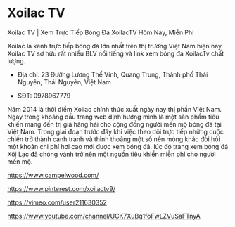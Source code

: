 # Xoilac TV

Xoilac TV | Xem Trực Tiếp Bóng Đá XoilacTV Hôm Nay, Miễn Phí

Xoilac là kênh trực tiếp bóng đá lớn nhất trên thị trường Việt Nam hiện nay. Xoilac TV sở hữu rất nhiều BLV nổi tiếng và link xem bóng đá XoilacTv chất lượng.

- Địa chỉ: 23 Đường Lương Thế Vinh, Quang Trung, Thành phố Thái Nguyên, Thái Nguyên, Việt Nam

- SĐT: 0978967779

Năm 2014 là thời điểm Xoilac chính thức xuất ngày nay thị phần Việt Nam. Ngay trong khoảng đầu trang web định hướng mình là một sản phẩm tiêu khiển mang đến trị giá hăng hái cho cộng đồng người mến mộ bóng đá tại Việt Nam. Trong giai đoạn trước đây khi việc theo dõi trực tiếp những cuộc chiến trở thành cạnh tranh và thỉnh thoảng một số nền móng khác đòi hỏi một khoản chi phí hơi cao mới được xem bóng đá. lúc đó trang xem bóng đá Xôi Lạc đã chóng vánh trở nên một nguồn tiêu khiển miễn phí cho người mến mộ.

https://www.campelwood.com/

https://www.pinterest.com/xoilactv9/

https://vimeo.com/user211630352

https://www.youtube.com/channel/UCK7XuBq1foFwLZVuSaFTnyA
